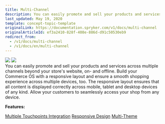 ```yaml
---
title: Multi-Channel
description: You can easily promote and sell your products and services across multiple channels beyond your store's website, on- and offline.
last_updated: May 19, 2020
template: concept-topic-template
originalLink: https://documentation.spryker.com/v1/docs/multi-channel
originalArticleId: ef3a2410-828f-408e-886d-d91c50530eb9
redirect_from:
  - /v1/docs/multi-channel
  - /v1/docs/en/multi-channel
---
```


<div class='feature-text'>
    <div class='feature-images'>
    <img class="light-mode" src="https://spryker.s3.eu-central-1.amazonaws.com/docs/Document+360/Capabilities+icons/light/Multi-Channel.svg"/>
    <img class="dark-mode" src="https://spryker.s3.eu-central-1.amazonaws.com/docs/Document+360/Capabilities+icons/dark/Multi-Channel.svg"/>
    </div>
    <div class="feature-text-wrap">
You can easily promote and sell your products and services across multiple channels beyond your store's website, on- and offline. Build your Commerce OS with a responsive layout and ensure a smooth shopping experience across multiple devices, too. The responsive layout ensures that all content is displayed correctly across mobile, tablet and desktop devices of any kind. Allow your customers to seamlessly access your shop from any device.
</div>
</div>

**Features:**
<div>
<a class="feature-link" href="/docs/scos/user/features/{{page.version}}/multi-channel/multiple-touchpoints-integration.html">Multiple Touchpoints Integration</a>  
    <a class="feature-link" href="/docs/scos/user/features/{{page.version}}/multi-channel/responsive-design.html">Responsive Design</a>
    <a class="feature-link" href="/docs/scos/user/features/201907.0/multi-channel/multi-theme/multi-theme-feature-overview.html">Multi-Theme</a>
</div>
